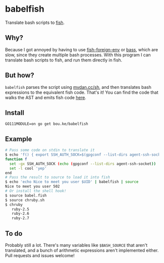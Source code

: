 # babelfish

Translate bash scripts to [fish](https://fishshell.com).

## Why?

Because I got annoyed by having to use [fish-foreign-env](https://github.com/oh-my-fish/plugin-foreign-env) or [bass](https://github.com/edc/bass), which are slow, since they create multiple bash processes. With this program I can translate bash scripts to fish, and run them directly in fish.

## But how?

`babelfish` parses the script using [mvdan.cc/sh](https://github.com/mvdan/sh), and then translates bash expressions to the equivalent fish code. That's it! You can find the code that walks the AST and emits fish code [here](https://github.com/bouk/babelfish/blob/master/translate/translate.go).

## Install

`GO111MODULE=on go get bou.ke/babelfish`

## Example

```sh
# Pass some code on stdin to translate it
$ echo 'f() { export SSH_AUTH_SOCK=$(gpgconf --list-dirs agent-ssh-socket); local cool=yep; }' | babelfish
function f
  set -gx SSH_AUTH_SOCK (echo (gpgconf --list-dirs agent-ssh-socket))
  set -l cool 'yep'
end
# Pass the result to source to load it into fish
$ echo 'echo Nice to meet you user $UID' | babelfish | source
Nice to meet you user 502
# Or install the shell hook!
$ source babel.fish
$ source chruby.sh
$ chruby
   ruby-2.5
   ruby-2.6
   ruby-2.7
```

## To do

Probably still a lot. There's many variables like `$BASH_SOURCE` that aren't translated, and a bunch of arithmetic expressions aren't implemented either. Pull requests and issues welcome!
